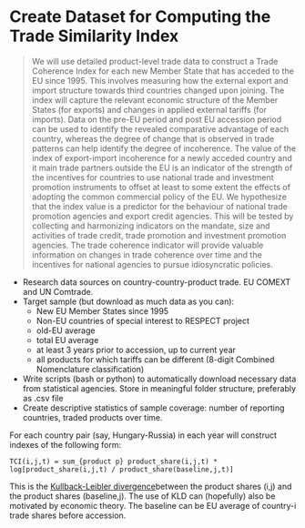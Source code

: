 # Create Dataset for Computing the Trade Similarity Index
> We will use detailed product-level trade data to construct a Trade Coherence Index for each new Member State that has acceded to the EU since 1995. This involves measuring how the external export and import structure towards third countries changed upon joining. The index will capture the relevant economic structure of the Member States (for exports) and changes in applied external tariffs (for imports). Data on the pre-EU period and post EU accession period can be used to identify the revealed comparative advantage of each country, whereas the degree of change that is observed in trade patterns can help identify the degree of incoherence. The value of the index of export-import incoherence for a newly acceded country and it main trade partners outside the EU is an indicator of the strength of the incentives for countries to use national trade and investment promotion instruments to offset at least to some extent the effects of adopting the common commercial policy of the EU. We hypothesize that the index value is a predictor for the behaviour of national trade promotion agencies and export credit agencies. This will be tested by collecting and harmonizing indicators on the mandate, size and activities of trade credit, trade promotion and investment promotion agencies. The trade coherence indicator will provide valuable information on changes in trade coherence over time and the incentives for national agencies to pursue idiosyncratic policies.

- Research data sources on country-country-product trade. EU COMEXT and UN Comtrade.
- Target sample (but download as much data as you can):
	- New EU Member States since 1995
	- Non-EU countries of special interest to RESPECT project
	- old-EU average
	- total EU average
	- at least 3 years prior to accession, up to current year
	- all products for which tariffs can be different (8-digit Combined Nomenclature classification)
- Write scripts (bash or python) to automatically download necessary data from statistical agencies. Store in meaningful folder structure, preferably as .csv file
- Create descriptive statistics of sample coverage: number of reporting countries, traded products over time.

For each country pair (say, Hungary-Russia) in each year will construct indexes of the following form:
```
TCI(i,j,t) = sum_{product p} product_share(i,j,t) * log[product_share(i,j,t) / product_share(baseline,j,t)]	
```
This is the [Kullback-Leibler divergence](https://en.wikipedia.org/wiki/Kullback%E2%80%93Leibler_divergence)between the product shares (i,j) and the product shares (baseline,j). The use of KLD can (hopefully) also be motivated by economic theory. The baseline can be EU average of country-i trade shares before accession.
